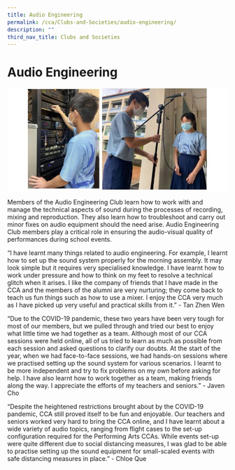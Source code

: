```yaml
---
title: Audio Engineering
permalink: /cca/Clubs-and-Societies/audio-engineering/
description: ""
third_nav_title: Clubs and Societies
---
```

# **Audio Engineering**

![](/images/audio1.jpg)

Members of the Audio Engineering Club learn how to work with and manage the technical aspects of sound during the processes of recording, mixing and reproduction. They also learn how to troubleshoot and carry out minor fixes on audio equipment should the need arise. Audio Engineering Club members play a critical role in ensuring the audio-visual quality of performances during school events. 

  

“I have learnt many things related to audio engineering. For example, I learnt how to set up the sound system properly for the morning assembly. It may look simple but it requires very specialised knowledge. I have learnt how to work under pressure and how to think on my feet to resolve a technical glitch when it arises. I like the company of friends that I have made in the CCA and the members of the alumni are very nurturing; they come back to teach us fun things such as how to use a mixer. I enjoy the CCA very much as I have picked up very useful and practical skills from it.” - Tan Zhen Wen

  

“Due to the COVID-19 pandemic, these two years have been very tough for most of our members, but we pulled through and tried our best to enjoy what little time we had together as a team. Although most of our CCA sessions were held online, all of us tried to learn as much as possible from each session and asked questions to clarify our doubts. At the start of the year, when we had face-to-face sessions, we had hands-on sessions where we practised setting up the sound system for various scenarios. I learnt to be more independent and try to fix problems on my own before asking for help. I have also learnt how to work together as a team, making friends along the way. I appreciate the efforts of my teachers and seniors.” - Javen Cho

  
“Despite the heightened restrictions brought about by the COVID-19 pandemic, CCA still proved itself to be fun and enjoyable. Our teachers and seniors worked very hard to bring the CCA online, and I have learnt about a wide variety of audio topics, ranging from flight cases to the set-up configuration required for the Performing Arts CCAs. While events set-up were quite different due to social distancing measures, I was glad to be able to practise setting up the sound equipment for small-scaled events with safe distancing measures in place.” - Chloe Que